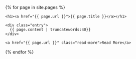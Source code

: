 <div class="pages">
  {% for page in site.pages %}
  <article class="page">    
    
    <h1><a href="{{ page.url }}">{{ page.title }}</a></h1>

    <div class="entry">
      {{ page.content | truncatewords:40}}
    </div>
    
    <a href="{{ page.url }}" class="read-more">Read More</a>
  </article>
  {% endfor %}
</div>
